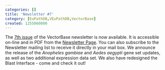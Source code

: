 ```yaml
---
categories: []
title: 'Newsletter #7'
category: [EuPathDB,VEuPathDB,VectorBase]
created: 1255060800
---
```

The <a href="/newsletters/issue-7">7th issue</a> of the VectorBase newsletter is now available. It is accessible on-line and in PDF from the <a href="/newsletters">Newsletter Page</a>. You can also subscribe to the Newsletter mailing list to receive it directly in your mail box.
We announce the release of the <i>Anopheles gambiae</i> and <i>Aedes aegypti</i> gene set updates, as well as two additional expression data set. We also have redesigned the Blast Interface - come and check it out!
